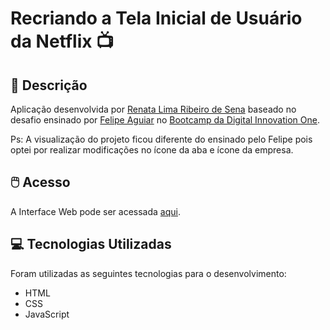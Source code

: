 # Recriando a Tela Inicial de Usuário da Netflix 📺 
## 📃 Descrição


Aplicação desenvolvida por [Renata Lima Ribeiro de Sena](https://github.com/renadeveloper) baseado no desafio ensinado por [Felipe Aguiar](https://github.com/felipeAguiarCode/netflix-clone) no [Bootcamp da Digital Innovation One](https://web.digitalinnovation.one/).

Ps: A visualização do projeto ficou diferente do ensinado pelo Felipe pois optei por realizar modificações no ícone da aba e ícone da empresa.


## 🖱️ Acesso


A Interface Web pode ser acessada [aqui](https://renadeveloper.github.io/netflix/).


## 💻 Tecnologias Utilizadas


Foram utilizadas as seguintes tecnologias para o desenvolvimento:

- HTML
- CSS
- JavaScript
